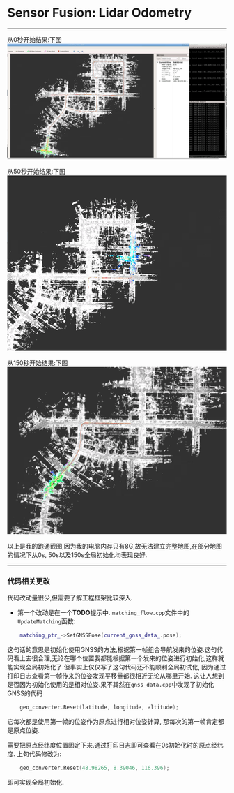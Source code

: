 # Sensor Fusion: Lidar Odometry

---

从0秒开始结果:下图
<img src="doc/images/0s.png" alt="Terminator">

从50秒开始结果:下图
<img src="doc/images/50s.png" alt="Terminator">

从150秒开始结果:下图
<img src="doc/images/150s.png" alt="Terminator">

以上是我的跑通截图,因为我的电脑内存只有8G,故无法建立完整地图,在部分地图的情况下从0s, 50s以及150s全局初始化均表现良好.

---

### 代码相关更改

代码改动量很少,但需要了解工程框架比较深入.

- 第一个改动是在一个**TODO**提示中.
`matching_flow.cpp`文件中的`UpdateMatching`函数:
```C++
    matching_ptr_->SetGNSSPose(current_gnss_data_.pose);
```

这句话的意思是初始化使用GNSS的方法,根据第一帧组合导航发来的位姿.这句代码看上去很合理,无论在哪个位置我都能根据第一个发来的位姿进行初始化,这样就能实现全局初始化了.但事实上仅仅写了这句代码还不能顺利全局初试化, 因为通过打印日志查看第一帧传来的位姿发现平移量都很相近无论从哪里开始. 这让人想到是否因为初始化使用的是相对位姿.果不其然在`gnss_data.cpp`中发现了初始化GNSS的代码
```C++
    geo_converter.Reset(latitude, longitude, altitude);
```
它每次都是使用第一帧的位姿作为原点进行相对位姿计算, 那每次的第一帧肯定都是原点位姿.

需要把原点经纬度位置固定下来.通过打印日志即可查看在0s初始化时的原点经纬度.
上句代码修改为:
```C++
    geo_converter.Reset(48.98265, 8.39046, 116.396);
```

即可实现全局初始化.